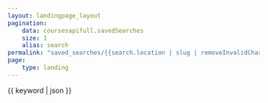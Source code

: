 ```yaml
---
layout: landingpage_layout
pagination:
    data: coursesapifull.savedSearches  
    size: 1
    alias: search
permalink: "saved_searches/{{search.location | slug | removeInvalidChars }}/{{search.keyword | slugify | removeInvalidChars}}/{{search.title | slugify | removeInvalidChars}}.html"
page:
    type: landing
--- 
```

{{ keyword | json }}
